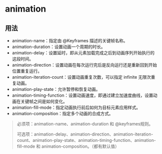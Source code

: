 # animation

## 用法

- animation-name：指定由 @Keyframes 描述的关键帧名称。
- animation-duration：设置动画一个周期的时长。
- animation-delay：设置延时，即从元素加载完成之后到动画序列开始执行的这段时间。
- animation-direction：设置动画在每次运行完后是反向运行还是重新回到开始位置重复运行。
- animation-iteration-count：设置动画重复次数，可以指定 infinite 无限次重复动画。
- animation-play-state：允许暂停和恢复动画。
- animation-timing-function：设置动画速度，即通过建立加速度曲线，设置动画在关键帧之间是如何变化。
- animation-fill-mode：指定动画执行前后如何为目标元素应用样式。
- animation-composition：指定多个动画的合成方式。

> 必须项：animation-name、animation-duration 和 @keyframes规则。
>
> 可选项：animation-delay、animation-direction、animation-iteration-count、animation-play-state、animation-timing-function、animation-fill-mode 和 animation-composition。（都有默认值）

